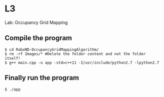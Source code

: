 # L3
Lab: Occupancy Grid Mapping

## Compile the program
```
$ cd RoboND-OccupancyGridMappingAlgorithm/
$ rm -rf Images/* #Delete the folder content and not the folder itself!
$ g++ main.cpp -o app -std=c++11 -I/usr/include/python2.7 -lpython2.7
```

## Finally run the program
```
$ ./app
```

